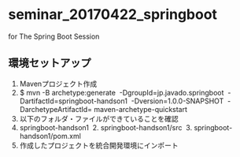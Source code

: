 # seminar_20170422_springboot
for The Spring Boot Session

## 環境セットアップ
1. Mavenプロジェクト作成
 1. $ mvn -B archetype:generate  -DgroupId=jp.javado.springboot  -DartifactId=springboot-handson1  -Dversion=1.0.0-SNAPSHOT  -DarchetypeArtifactId= maven-archetype-quickstart
 2. 以下のフォルダ・ファイルができていることを確認
  1. springboot-handson1
  2. springboot-handson1/src
  3. springboot-handson1/pom.xml
 3. 作成したプロジェクトを統合開発環境にインポート
